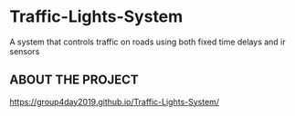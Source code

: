 # Traffic-Lights-System
A system that controls traffic on roads using both fixed time delays and ir sensors

## ABOUT THE PROJECT
https://group4day2019.github.io/Traffic-Lights-System/
